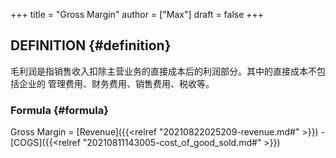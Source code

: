 +++
title = "Gross Margin"
author = ["Max"]
draft = false
+++

## DEFINITION {#definition}

毛利润是指销售收入扣除主营业务的直接成本后的利润部分。其中的直接成本不包括企业的
管理费用、财务费用、销售费用、税收等。


### Formula {#formula}

Gross Margin = [Revenue]({{<relref "20210822025209-revenue.md#" >}}) - [COGS]({{<relref "20210811143005-cost_of_good_sold.md#" >}})
